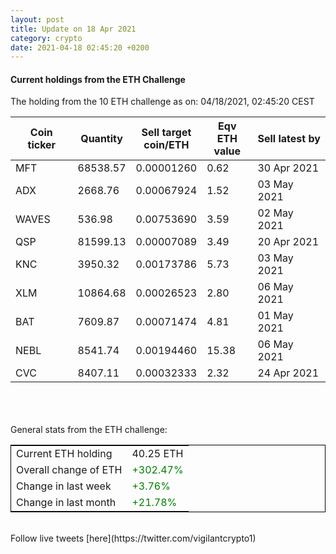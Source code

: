 ```yaml
---
layout: post
title: Update on 18 Apr 2021
category: crypto
date: 2021-04-18 02:45:20 +0200
---
```

<!-- Global site tag (gtag.js) - Google Analytics -->
<script async src="https://www.googletagmanager.com/gtag/js?id=UA-103831149-5"></script>
<script>
  window.dataLayer = window.dataLayer || [];
  function gtag(){dataLayer.push(arguments);}
  gtag('js', new Date());

  gtag('config', 'UA-103831149-5');
</script>


#### Current holdings from the ETH Challenge

The holding from the 10 ETH challenge as on: 04/18/2021, 02:45:20 CEST

|Coin ticker|Quantity|Sell target<br>coin/ETH|Eqv ETH<br>value|Sell latest by|
|-----------|--------|-----------|-----------|--------------|
MFT|68538.57|  0.00001260|0.62|30 Apr 2021|
ADX|2668.76|  0.00067924|1.52|03 May 2021|
WAVES|536.98|  0.00753690|3.59|02 May 2021|
QSP|81599.13|  0.00007089|3.49|20 Apr 2021|
KNC|3950.32|  0.00173786|5.73|03 May 2021|
XLM|10864.68|  0.00026523|2.80|06 May 2021|
BAT|7609.87|  0.00071474|4.81|01 May 2021|
NEBL|8541.74|  0.00194460|15.38|06 May 2021|
CVC|8407.11|  0.00032333|2.32|24 Apr 2021|

<br>
<br>
<br>
General stats from the ETH challenge:

<table style="border:1px solid black;margin-left:auto;margin-right:auto;">
	<tbody>
	<tr>
		<td>Current ETH holding</td>
		<td>     40.25 ETH</td>
	</tr>
	<tr>
		<td>Overall change of ETH</td>
		<td><font color="green">+302.47%</font></td>
	</tr>
	<tr>
		<td>Change in last week</td>
		<td><font color="green">+3.76%</font></td>
	</tr>
	<tr>
		<td>Change in last month</td>
		<td><font color="green">+21.78%</font></td>
	</tr>
	</tbody>
</table>

<br>
Follow live tweets [here](https://twitter.com/vigilantcrypto1)
<br>
<br>